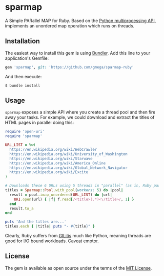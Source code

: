 # sparmap

A Simple PARallel MAP for Ruby. Based on the 
[Python multiprocessing API](https://docs.python.org/3/library/multiprocessing.html#multiprocessing.pool.Pool),
implements an unordered map operation which runs on threads. 

## Installation

The easiest way to install this gem is using [Bundler](https://bundler.io/). Add this line to your application's Gemfile:

```ruby
gem 'sparmap', git: 'https://github.com/gmega/sparmap-ruby'
```

And then execute:

    $ bundle install

## Usage

`sparmap` exposes a simple API where you create a thread pool and then fire away your tasks. For example, 
we could download and extract the titles of HTML pages in parallel doing this:  

```ruby
require 'open-uri'
require 'sparmap'

URL_LIST = %w(
  https://en.wikipedia.org/wiki/WebCrawler
  https://en.wikipedia.org/wiki/University_of_Washington
  https://en.wikipedia.org/wiki/Starwave
  https://en.wikipedia.org/wiki/America_Online
  https://en.wikipedia.org/wiki/Global_Network_Navigator
  https://en.wikipedia.org/wiki/Excite
)

# Downloads these 6 URLs using 5 threads in "parallel" (as in, Ruby parallel)
titles = Sparmap::Pool.with_pool(workers: 5) do |pool|
  result = pool.imap_unordered(URL_LIST) do |url|
    URI.open(url) { |f| f.read[/<title>(.*)<\/title>/, 1] }
  end
  result.to_a
end

puts 'And the titles are...'
titles.each { |title| puts "- #{title}" }
```

Clearly, Ruby suffers from [GILitis](https://en.wikipedia.org/wiki/Global_interpreter_lock) much like Python, meaning 
threads are good for I/O bound workloads. Caveat emptor.

## License

The gem is available as open source under the terms of the [MIT License](https://opensource.org/licenses/MIT).
